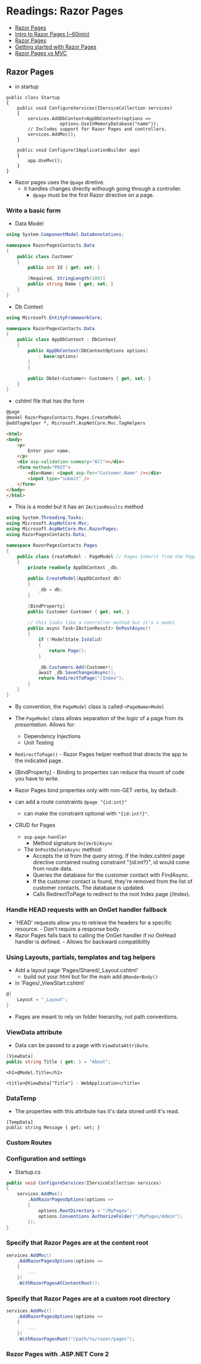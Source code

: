 # Readings: Razor Pages

- [Razor Pages](https://docs.microsoft.com/en-us/aspnet/core/razor-pages/?view=aspnetcore-2.2&tabs=visual-studio)
- [Intro to Razor Pages (~60min)](https://www.youtube.com/watch?v=yyBijyCI5Sk)
- [Razor Pages](https://gunnarpeipman.com/aspnet-core-razor-pages/)
- [Getting started with Razor Pages](https://docs.microsoft.com/en-us/aspnet/core/tutorials/razor-pages/razor-pages-start?view=aspnetcore-2.1&tabs=visual-studio)
- [Razor Pages vs MVC](https://jonhilton.net/razor-pages-or-mvc-a-quick-comparison/)


## Razor Pages
- in startup 
``` CSharp
public class Startup
{
    public void ConfigureServices(IServiceCollection services)
    {
        services.AddDbContext<AppDbContext>(options =>
                    options.UseInMemoryDatabase("name"));
        // Includes support for Razor Pages and controllers.
        services.AddMvc();
    }

    public void Configure(IApplicationBuilder app)
    {
        app.UseMvc();
    }
}
```

- Razor pages uses the `@page` diretive. 
    - it handles changes directly withough going through a controller.
        - `@page` must be the first Razor directive on a page.

### Write a basic form
- Data Model

``` csharp
using System.ComponentModel.DataAnnotations;

namespace RazorPagesContacts.Data
{
    public class Customer
    {
        public int Id { get; set; }

        [Required, StringLength(100)]
        public string Name { get; set; }
    }
}
```
- Db Context
``` csharp
using Microsoft.EntityFrameworkCore;

namespace RazorPagesContacts.Data
{
    public class AppDbContext : DbContext
    {
        public AppDbContext(DbContextOptions options)
            : base(options)
        {
        }

        public DbSet<Customer> Customers { get; set; }
    }
}
```
- cshtml file that has the form
``` html
@page
@model RazorPagesContacts.Pages.CreateModel
@addTagHelper *, Microsoft.AspNetCore.Mvc.TagHelpers

<html>
<body>
    <p>
        Enter your name.
    </p>
    <div asp-validation-summary="All"></div>
    <form method="POST">
        <div>Name: <input asp-for="Customer.Name" /></div>
        <input type="submit" />
    </form>
</body>
</html>
```
- This is a model but it has an `IActionResults` method
``` csharp
using System.Threading.Tasks;
using Microsoft.AspNetCore.Mvc;
using Microsoft.AspNetCore.Mvc.RazorPages;
using RazorPagesContacts.Data;

namespace RazorPagesContacts.Pages
{
    public class CreateModel : PageModel // Pages Inherit from the PageModel class
    {
        private readonly AppDbContext _db;

        public CreateModel(AppDbContext db)
        {
            _db = db;
        }

        [BindProperty]
        public Customer Customer { get; set; }
        
        // this looks like a controller method but it's a model
        public async Task<IActionResult> OnPostAsync()
        {
            if (!ModelState.IsValid)
            {
                return Page();
            }

            _db.Customers.Add(Customer);
            await _db.SaveChangesAsync();
            return RedirectToPage("/Index");
        }
    }
}
```
- By convention, the `PageModel` class is called `<PageName>Model`
- The `PageModel` class allows separation of the *logic* of a page from its *presentation*. Allows for:
    - Dependency Injections
    - Unit Testing
- `RedirectToPage()` - Razor Pages helper method that directs the app to the indicated page.
- [BindProperty] - Binding to properties can reduce tha mount of code you have to write.
- Razor Pages bind properties only with non-GET verbs, by default.
- can add a route constraints `@page "{id:int}"`
    - can make the constraint optional with `"{id:int?}"`.

- CRUD for Pages
    - `asp-page-handler`
        - Method signature `On[Verb]Async`
    - The `OnPostDeleteAsync` method:
        - Accepts the id from the query string. If the Index.cshtml page directive contained routing constraint "{id:int?}", id would come from route data. 
        - Queries the database for the customer contact with FindAsync.
        - If the customer contact is found, they're removed from the list of customer contacts. The database is updated.
        - Calls RedirectToPage to redirect to the root Index page (/Index).
### Handle HEAD requests with an OnGet handler fallback
- 'HEAD' requests allow you to retrieve the headers for a specific resource. - Don't require a response body.
- Razor Pages falls back to calling the OnGet handler if no OnHead handler is defined. - Allows for backward compatibility

### Using Layouts, partials, templates and tag helpers
- Add a layout page 'Pages/Shared/_Layout.cshtml'
    - build out your html but for the main add `@RenderBody()`
- in 'Pages/_ViewStart.cshtml`
``` csharp
@{
    Layout = "_Layout";
}
```
- Pages are meant to rely on folder hierarchy, not path conventions.

### ViewData attribute
- Data can be passed to a page with `ViewDataAttribute`.
``` csharp
[ViewData]
public string Title { get; } = "About";
```
``` CSHTML
<h1>@Model.Title</h1>

<title>@ViewData["Title"] - WebApplication</title>
```

### DataTemp
- The properties with this attribute has it's data stored until it's read.
``` CSharp
[TempData]
public string Message { get; set; }
```
### Custom Routes
### Configuration and settings
- Startup.cs
``` csharp
public void ConfigureServices(IServiceCollection services)
{
    services.AddMvc()
        .AddRazorPagesOptions(options =>
        {
            options.RootDirectory = "/MyPages";
            options.Conventions.AuthorizeFolder("/MyPages/Admin");
        });
}
```
### Specify that Razor Pages are at the content root
``` csharp
services.AddMvc()
    .AddRazorPagesOptions(options =>
    {
        ...
    })
    .WithRazorPagesAtContentRoot();
```
### Specify that Razor Pages are at a custom root directory
``` csharp
services.AddMvc()
    .AddRazorPagesOptions(options =>
    {
        ...
    })
    .WithRazorPagesRoot("/path/to/razor/pages");
```
### Razor Pages with .ASP.NET Core 2

